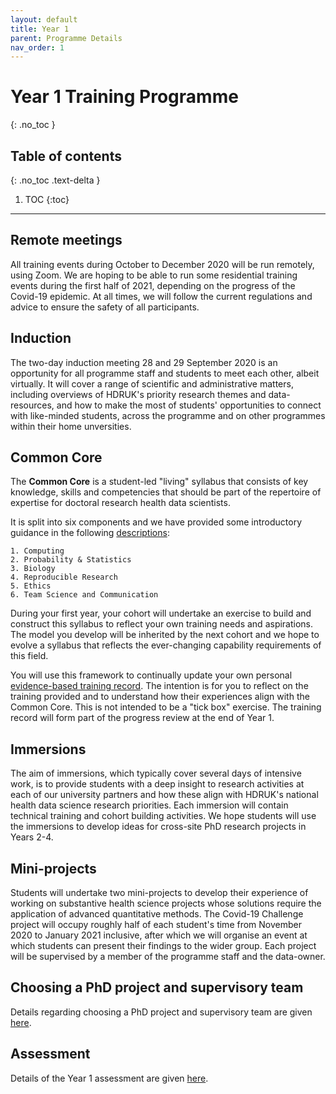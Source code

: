 ```yaml
---
layout: default
title: Year 1
parent: Programme Details
nav_order: 1
---
```


# Year 1 Training Programme
{: .no_toc }

## Table of contents
{: .no_toc .text-delta }

1. TOC
{:toc}

---

## Remote meetings

All training events during October to December 2020 will be run remotely, using Zoom. We are hoping to be able to run some residential training events during
the first half of 2021, depending on the progress of the Covid-19 epidemic. At all times, we will follow the current regulations and advice to ensure the safety of 
all participants.

## Induction

The two-day induction meeting 28 and 29 September 2020 is an opportunity for all programme staff and students to meet each other, albeit virtually. It will cover a range of scientific and administrative matters, including overviews of HDRUK's priority research themes and data-resources, and how to make the most of students' opportunities to connect with like-minded students, across the programme and on other programmes within their home unversities.

## Common Core

The **Common Core** is a student-led "living" syllabus that consists of key knowledge, skills and competencies that  should be part of the repertoire of expertise for doctoral research health data scientists. 

It is split into six components and we have provided some introductory guidance in the following [descriptions](courses.md):

	1. Computing
	2. Probability & Statistics
	3. Biology
	4. Reproducible Research
	5. Ethics
	6. Team Science and Communication 

During your first year, your cohort will undertake an exercise to build and construct this syllabus to reflect your own training needs and aspirations. The model you develop will be inherited by the next cohort and we hope to evolve a syllabus that reflects the ever-changing capability requirements of this field.

You will use this framework to continually update your own personal [evidence-based training record](trainingrecord). The intention is for you to reflect on the training provided and to understand how their experiences align with the Common Core. This is not intended to be a "tick box" exercise. The training record will form part of the progress review at the end of Year 1.

## Immersions 

The aim of immersions, which typically cover several days of intensive work, is to provide students with a deep insight to research activities at each of our university partners and how these align with HDRUK's national health data science research priorities. Each immersion will contain technical training and cohort building activities. We hope students will use the immersions to develop ideas for cross-site PhD research projects in Years 2-4.

## Mini-projects

Students will undertake two mini-projects to develop their experience of working on substantive health science projects whose solutions require the application of advanced quantitative methods. The Covid-19 Challenge project will occupy roughly half of each student's time from November 2020 to January 2021 inclusive, after which we will organise an event  at which students can present their findings to the wider group. Each project will be supervised by a member of the programme staff and the data-owner. 

## Choosing a PhD project and supervisory team

Details regarding choosing a PhD project and supervisory team are given [here](../phd-choice.md).

## Assessment

Details of the Year 1 assessment are given [here](../progression.md).
